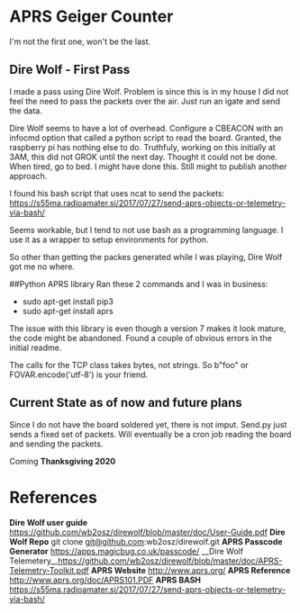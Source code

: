 # APRS Geiger Counter
I'm not the first one, won't be the last. 

## Dire Wolf - First Pass
I made a pass using Dire Wolf. Problem is since this is in my house I did not feel 
the need to pass the packets over the air. Just run an igate and send the data. 

Dire Wolf seems to have a lot of overhead. Configure a CBEACON with an infocmd option that 
called a python script to read the board. Granted, the raspberry pi has nothing else to do.
Truthfuly, working on this initially at 3AM, this did not GROK until the next day. Thought 
it could not be done. When tired, go to bed. I might have done this. Still might to publish another approach.

I found his bash script that uses ncat to send the packets:
https://s55ma.radioamater.si/2017/07/27/send-aprs-objects-or-telemetry-via-bash/

Seems workable, but I tend to not use bash as a programming language. I use it as a wrapper to setup environments for 
python.

So other than getting the packes generated while I was playing, Dire Wolf got me no where.

##Python APRS library
Ran these 2 commands and I was in business:
* sudo apt-get install pip3
* sudo apt-get install aprs

The issue with this library is even though a version 7 makes it look mature, the code might be abandoned.
Found a couple of obvious errors in the initial readme.

The calls for the TCP class takes bytes, not strings. So b"foo" or FOVAR.encode('utf-8') is your friend.

## Current State as of now and future plans
Since I do not have the board soldered yet, there is not imput. Send.py just sends a fixed set of packets.
Will eventually be a cron job reading the board and sending the packets.

Coming **Thanksgiving 2020**

# References
__Dire Wolf user guide__ https://github.com/wb2osz/direwolf/blob/master/doc/User-Guide.pdf
__Dire Wolf Repo__ git clone git@github.com:wb2osz/direwolf.git
__APRS Passcode Generator__ https://apps.magicbug.co.uk/passcode/
__Dire Wolf Telemetery__https://github.com/wb2osz/direwolf/blob/master/doc/APRS-Telemetry-Toolkit.pdf
__APRS Website__ http://www.aprs.org/
__APRS Reference__ http://www.aprs.org/doc/APRS101.PDF
__APRS BASH__ https://s55ma.radioamater.si/2017/07/27/send-aprs-objects-or-telemetry-via-bash/
